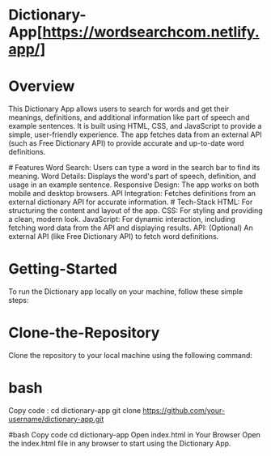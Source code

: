 # Dictionary-App[https://wordsearchcom.netlify.app/]
<h1>Overview</h1
<p>
  This Dictionary App allows users to search for words and get their meanings, definitions, and additional information like part of speech and example sentences.
It is built using HTML, CSS, and JavaScript to provide a simple, user-friendly experience. 
The app fetches data from an external API (such as Free Dictionary API) to provide accurate and up-to-date word definitions.
</p>
# Features
Word Search: Users can type a word in the search bar to find its meaning.
Word Details: Displays the word's part of speech, definition, and usage in an example sentence.
Responsive Design: The app works on both mobile and desktop browsers.
API Integration: Fetches definitions from an external dictionary API for accurate information.
# Tech-Stack
HTML: For structuring the content and layout of the app.
CSS: For styling and providing a clean, modern look.
JavaScript: For dynamic interaction, including fetching word data from the API and displaying results.
API: (Optional) An external API (like Free Dictionary API) to fetch word definitions.

# Getting-Started
To run the Dictionary app locally on your machine, follow these simple steps:

# Clone-the-Repository
Clone the repository to your local machine using the following command:

# bash
Copy code : cd dictionary-app
git clone https://github.com/your-username/dictionary-app.git


#bash
Copy code
cd dictionary-app
Open index.html in Your Browser
Open the index.html file in any browser to start using the Dictionary App.
